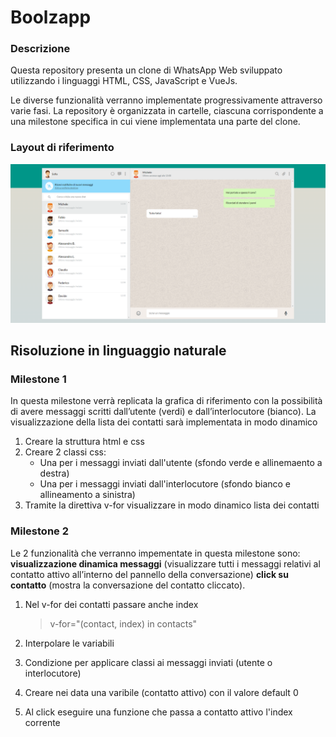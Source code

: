 # Boolzapp

### Descrizione

Questa repository presenta un clone di WhatsApp Web sviluppato utilizzando i linguaggi HTML, CSS, JavaScript e VueJs.

Le diverse funzionalità verranno implementate progressivamente attraverso varie fasi. La repository è organizzata in cartelle, ciascuna corrispondente a una milestone specifica in cui viene implementata una parte del clone.

### Layout di riferimento

![layout di riferimento](img/Boolzapp-screenshot.png)

## Risoluzione in linguaggio naturale

### Milestone 1

In questa milestone verrà replicata la grafica di riferimento con la possibilità di avere messaggi scritti dall’utente (verdi) e dall’interlocutore (bianco). La visualizzazione della lista dei contatti sarà implementata in modo dinamico

1. Creare la struttura html e css
2. Creare 2 classi css:
   - Una per i messaggi inviati dall'utente (sfondo verde e allinemaento a destra)
   - Una per i messaggi inviati dall'interlocutore (sfondo bianco e allineamento a sinistra)
3. Tramite la direttiva v-for visualizzare in modo dinamico lista dei contatti

### Milestone 2

Le 2 funzionalità che verranno impementate in questa milestone sono:
**visualizzazione dinamica messaggi** (visualizzare tutti i messaggi relativi al contatto attivo all’interno del pannello della conversazione)
**click su contatto** (mostra la conversazione del contatto cliccato).

1. Nel v-for dei contatti passare anche index

   > v-for="(contact, index) in contacts"

2. Interpolare le variabili

3. Condizione per applicare classi ai messaggi inviati (utente o interlocutore)

4. Creare nei data una varibile (contatto attivo) con il valore default 0

5. Al click eseguire una funzione che passa a contatto attivo l'index corrente
